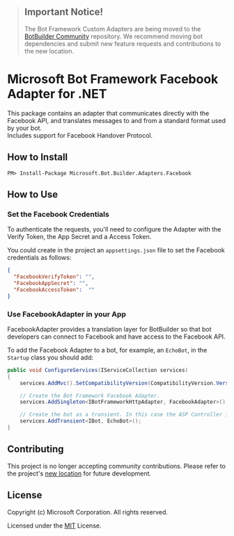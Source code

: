 > ## Important Notice!
>
> The Bot Framework Custom Adapters are being moved to the [BotBuilder Community](https://github.com/BotBuilderCommunity/botbuilder-community-dotnet) repository.
> We recommend moving bot dependencies and submit new feature requests and contributions to the new location.
>

# Microsoft Bot Framework Facebook Adapter for .NET

This package contains an adapter that communicates directly with the Facebook API, and translates messages to and from a standard format used by your bot. 
<br>Includes support for Facebook Handover Protocol.

## How to Install

````
PM> Install-Package Microsoft.Bot.Builder.Adapters.Facebook
````
## How to Use

### Set the Facebook Credentials

To authenticate the requests, you'll need to configure the Adapter with the Verify Token, the App Secret and a Access Token.

You could create in the project an `appsettings.json` file to set the Facebook credentials as follows:

```json
{
  "FacebookVerifyToken": "",
  "FacebookAppSecret": "",
  "FacebookAccessToken":  ""
}
```

### Use FacebookAdapter in your App 

FacebookAdapter provides a translation layer for BotBuilder so that bot developers can connect to Facebook and have access to the Facebook API.

To add the Facebook Adapter to a bot, for example, an `EchoBot`, in the `Startup` class you should add:

```C#
public void ConfigureServices(IServiceCollection services)
{
    services.AddMvc().SetCompatibilityVersion(CompatibilityVersion.Version_2_1);

    // Create the Bot Framework Facebook Adapter.
    services.AddSingleton<IBotFrameworkHttpAdapter, FacebookAdapter>();

    // Create the bot as a transient. In this case the ASP Controller is expecting an IBot.
    services.AddTransient<IBot, EchoBot>();
}
```

## Contributing

This project is no longer accepting community contributions. Please refer to the project's [new location](https://github.com/BotBuilderCommunity/botbuilder-community-dotnet) for future development.

## License

Copyright (c) Microsoft Corporation. All rights reserved.

Licensed under the [MIT](https://github.com/Microsoft/vscode/blob/master/LICENSE.txt) License.

